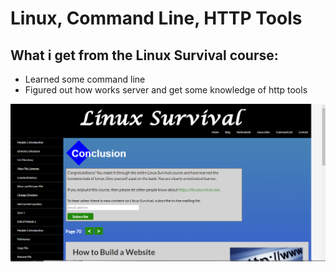 # Linux, Command Line, HTTP Tools
## What i get from the Linux Survival course:
- Learned some command line
- Figured out how works server and get some knowledge of http tools

![task_linux_cli_screenshot](task_linux_cli/Screenshot_1.png)
